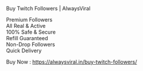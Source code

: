 Buy Twitch Followers | AlwaysViral

Premium Followers <br/>
All Real & Active<br/>
100% Safe & Secure<br/>
Refill Guaranteed<br/>
Non-Drop Followers<br/>
Quick Delivery<br/>

Buy Now : https://alwaysviral.in/buy-twitch-followers/
